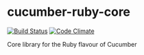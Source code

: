 cucumber-ruby-core
==================

[![Build Status](https://secure.travis-ci.org/cucumber/cucumber-ruby-core.png)](http://travis-ci.org/cucumber/cucumber-ruby-core)
[![Code
Climate](https://codeclimate.com/github/cucumber/cucumber-ruby-core.png)](https://codeclimate.com/github/cucumber/cucumber-ruby-core)

Core library for the Ruby flavour of Cucumber
